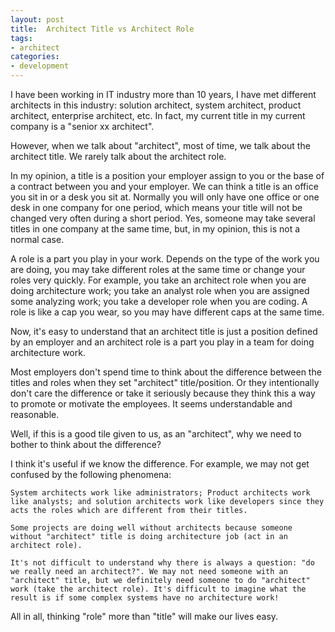 ```yaml
---
layout: post
title:  Architect Title vs Architect Role
tags: 
- architect
categories:
- development
---
```



I have been working in IT industry more than 10 years, I have met different architects in this industry: solution architect, system architect, product architect, enterprise architect, etc. In fact, my current title in my current company is a "senior xx architect". 

However, when we talk about "architect", most of time, we talk about the architect title. We rarely talk about the architect role. 

In my opinion, a title is a position your employer assign to you or the base of a contract between you and your employer. We can think a title is an office you sit in or a desk you sit at. Normally you will only have one office or one desk in one company for one period, which means your title will not be changed very often during a short period. Yes, someone may take several titles in one company at the same time, but, in my opinion, this is not a normal case. 

A role is a part you play in your work. Depends on the type of the work you are doing, you may take different roles at the same time or change your roles very quickly. For example, you take an architect role when you are doing architecture work; you take an analyst role when you are assigned some analyzing work; you take a developer role when you are coding. A role is like a cap you wear, so you may have different caps at the same time. 

Now, it's easy to understand that an architect title is just a position defined by an employer and an architect role is a part you play in a team for doing architecture work. 

Most employers don't spend time to think about the difference between the titles and roles when they set "architect" title/position. Or they intentionally don't care the difference or take it seriously because they think this a way to promote or motivate the employees. It seems understandable and reasonable.

Well, if this is a good tile given to us, as an "architect", why we need to bother to think about the difference?

I think it's useful if we know the difference. For example, we may not get confused by the following phenomena:

    System architects work like administrators; Product architects work like analysts; and solution architects work like developers since they acts the roles which are different from their titles. 

    Some projects are doing well without architects because someone without "architect" title is doing architecture job (act in an architect role). 
    
    It's not difficult to understand why there is always a question: "do we really need an architect?". We may not need someone with an "architect" title, but we definitely need someone to do "architect" work (take the architect role). It's difficult to imagine what the result is if some complex systems have no architecture work!
    
    
All in all, thinking "role" more than "title" will make our lives easy.





  


